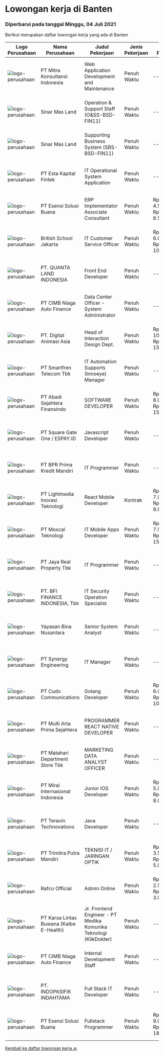 
  # Lowongan kerja di Banten

  ### Diperbarui pada tanggal Minggu, 04 Juli 2021

  Berikut merupakan daftar lowongan kerja yang ada di Banten

  |Logo Perusahaan | Nama Perusahaan | Judul Pekerjaan | Jenis Pekerjaan | Gaji Pekerjaan | Lokasi | Deskripsi | Tanggal diunggah | Pranala |
  | -------------- | --------------- | --------------- | --------- | --------- | -------------- | ------- | ----------- | ----------- |
  |![logo-perusahaan](https://image-service-cdn.seek.com.au/50f8ed1062db22fd8144f1615a73a3ae159ce4d8/ee4dce1061f3f616224767ad58cb2fc751b8d2dc)|PT Mitra Konsultansi Indonesia|Web Application Development and Maintenance|Penuh Waktu|---|Tangerang|Kualifikasi: Pengalaman 5 tahun dalam pengembangan dan pemeliharaan aplikasi Web Memiliki keahlian pemrograman dan analitikal yang kuat Mengenal alat...|Sabtu, 03 Juli 2021|https://www.jobstreet.co.id/id/job/web-application-development-and-maintenance-3565305?token=0~37805dc4-7fd2-4b64-89d1-55369b40c938&sectionRank=1&jobId=jobstreet-id-job-3565305|
|![logo-perusahaan](https://image-service-cdn.seek.com.au/6b423aea38035d4ae45b2a19376301d23a74f501/ee4dce1061f3f616224767ad58cb2fc751b8d2dc)|Sinar Mas Land|Operation & Support Staff (O&SS-BSD-FIN11)|Penuh Waktu|---|Banten|Job Description: Responsible for the smooth running of computer systems and ensuring users get maximum benefits from them. Installing and configuring...|Jumat, 02 Juli 2021|https://www.jobstreet.co.id/id/job/operation-support-staff-o-ss-bsd-fin11-3570660?token=0~37805dc4-7fd2-4b64-89d1-55369b40c938&sectionRank=2&jobId=jobstreet-id-job-3570660|
|![logo-perusahaan](https://image-service-cdn.seek.com.au/6b423aea38035d4ae45b2a19376301d23a74f501/ee4dce1061f3f616224767ad58cb2fc751b8d2dc)|Sinar Mas Land|Supporting Business System (SBS-BSD-FIN11)|Penuh Waktu|---|Banten|Job Description: Supporting Module Sales &amp; Billing (SB) / Finance &amp; Accounting (FA) Coretem with responsibility as follows: Gather business...|Jumat, 02 Juli 2021|https://www.jobstreet.co.id/id/job/supporting-business-system-sbs-bsd-fin11-3570655?token=0~37805dc4-7fd2-4b64-89d1-55369b40c938&sectionRank=3&jobId=jobstreet-id-job-3570655|
|![logo-perusahaan](https://image-service-cdn.seek.com.au/70cd8344ae8b61b3c53c291f2e14f68f2e1e4cc1/ee4dce1061f3f616224767ad58cb2fc751b8d2dc)|PT Esta Kapital Fintek|IT Operational System Application|Penuh Waktu|---|Tangerang|Job Description/Responsibilities :  Responsible on Operational system daily task Support for operational application system activity Create IT...|Jumat, 02 Juli 2021|https://www.jobstreet.co.id/id/job/it-operational-system-application-3570274?token=0~37805dc4-7fd2-4b64-89d1-55369b40c938&sectionRank=4&jobId=jobstreet-id-job-3570274|
|![logo-perusahaan](https://image-service-cdn.seek.com.au/19866fdb3ecde1a6d7b113fc0d24cc05b03f8447/ee4dce1061f3f616224767ad58cb2fc751b8d2dc)|PT Esensi Solusi Buana|ERP Implementator Associate Consultant|Penuh Waktu|Rp. 4.500.000-Rp. 6.500.000|Tangerang|Implementator Melakukan proses migrasi data POS Melakukan proses migrasi data ERP Melakukan setup dan implementasi POS dan teknologi nya di merchant...|Jumat, 02 Juli 2021|https://www.jobstreet.co.id/id/job/erp-implementator-associate-consultant-3563506?token=0~37805dc4-7fd2-4b64-89d1-55369b40c938&sectionRank=5&jobId=jobstreet-id-job-3563506|
|![logo-perusahaan](https://image-service-cdn.seek.com.au/a25714ca08f47baff9919104aa87cc0adc50ceaf/ee4dce1061f3f616224767ad58cb2fc751b8d2dc)|British School Jakarta|IT Customer Service Officer|Penuh Waktu|Rp. 6.000.000-Rp. 10.000.000|Banten|Responsibilities: Receive, assign, resolve, and close service ticket requests from end-users within Service Charter timeframe. Understand hardware,...|Rabu, 30 Juni 2021|https://www.jobstreet.co.id/id/job/it-customer-service-officer-3569213?token=0~37805dc4-7fd2-4b64-89d1-55369b40c938&sectionRank=6&jobId=jobstreet-id-job-3569213|
|![logo-perusahaan](https://image-service-cdn.seek.com.au/eb0706d9103ec88f4871fa9d75a4dfd98d7030a7/ee4dce1061f3f616224767ad58cb2fc751b8d2dc)|PT. QUANTA LAND INDONESIA|Front End Developer|Penuh Waktu|---|Tangerang|JOB DESCRIPTION : Developing new features and user interfaces from wireframe models Ensuring the best performance and user experience of the...|Sabtu, 03 Juli 2021|https://www.jobstreet.co.id/id/job/front-end-developer-3565027?token=0~37805dc4-7fd2-4b64-89d1-55369b40c938&sectionRank=7&jobId=jobstreet-id-job-3565027|
|![logo-perusahaan](https://image-service-cdn.seek.com.au/14f9f8ccc12d51121e96ea2224ff707c40d6ca88/ee4dce1061f3f616224767ad58cb2fc751b8d2dc)|PT CIMB Niaga Auto Finance|Data Center Officer - System Administrator|Penuh Waktu|---|Tangerang|JOBDESK : Menjalankan proses operasional yang terkait dengan Data Center (DC) dan Disaster Recovery Center (DRC) yang meliputi instalasi dan...|Kamis, 01 Juli 2021|https://www.jobstreet.co.id/id/job/data-center-officer-system-administrator-3570026?token=0~37805dc4-7fd2-4b64-89d1-55369b40c938&sectionRank=8&jobId=jobstreet-id-job-3570026|
|![logo-perusahaan](https://image-service-cdn.seek.com.au/f361b780bbbab0e27ba721f469fa9b8e9f343f28/ee4dce1061f3f616224767ad58cb2fc751b8d2dc)|PT. Digital Animasi Asia|Head of Interaction Design Dept.|Penuh Waktu|Rp. 10.000.000-Rp. 15.000.000|Tangerang|Peran &amp; Tanggung Jawab: Menetapkan aturan, proses, dan standar kualitas terkait interaction design di digima ASIA Membuat perencanaan content...|Jumat, 02 Juli 2021|https://www.jobstreet.co.id/id/job/head-of-interaction-design-dept-3557423?token=0~37805dc4-7fd2-4b64-89d1-55369b40c938&sectionRank=9&jobId=jobstreet-id-job-3557423|
|![logo-perusahaan](https://image-service-cdn.seek.com.au/c3269725c02398816cf1a7ef712f023c3ef90c81/ee4dce1061f3f616224767ad58cb2fc751b8d2dc)|PT Smartfren Telecom Tbk|IT Automation Supports (Innoeye) Manager|Penuh Waktu|---|Tangerang|Manage Innoeye applications (Foresight, Siteforge, Netvelocity, Tribe) Manage day to day operational, monitoring and trouble shooting Manage service...|Jumat, 02 Juli 2021|https://www.jobstreet.co.id/id/job/it-automation-supports-innoeye-manager-3570380?token=0~37805dc4-7fd2-4b64-89d1-55369b40c938&sectionRank=10&jobId=jobstreet-id-job-3570380|
|![logo-perusahaan](https://image-service-cdn.seek.com.au/7e39b8be0614d015e9f4138ea6f31b68fe5f665b/ee4dce1061f3f616224767ad58cb2fc751b8d2dc)|PT Abadi Sejahtera Finansindo|SOFTWARE DEVELOPER|Penuh Waktu|Rp. 8.000.000-Rp. 15.000.000|Tangerang|Job Requirement Candidate must possess at least Bachelor's Degree in Engineering (Computer/Telecommunication), Computer Science/Information...|Sabtu, 03 Juli 2021|https://www.jobstreet.co.id/id/job/software-developer-3564809?token=0~37805dc4-7fd2-4b64-89d1-55369b40c938&sectionRank=11&jobId=jobstreet-id-job-3564809|
|![logo-perusahaan](https://image-service-cdn.seek.com.au/823d49bee8d79aadf0dcf90efde4e928b11c6f19/ee4dce1061f3f616224767ad58cb2fc751b8d2dc)|PT Square Gate One / ESPAY.ID|Javascript Developer|Penuh Waktu|---|Jakarta Raya|Responsibilities: Develop high-quality Applications and do unit tests before delivered to the quality assurance team. Analyze Requirement and...|Sabtu, 03 Juli 2021|https://www.jobstreet.co.id/id/job/javascript-developer-3564752?token=0~37805dc4-7fd2-4b64-89d1-55369b40c938&sectionRank=12&jobId=jobstreet-id-job-3564752|
|![logo-perusahaan](https://image-service-cdn.seek.com.au/3bba34d0ccfa102879b62e9556b4a08d020f0956/ee4dce1061f3f616224767ad58cb2fc751b8d2dc)|PT BPR Prima Kredit Mandiri|IT Programmer|Penuh Waktu|---|Tangerang|Persyaratan : Usia maksimal 30 tahun Minimal D3 Ilmu Komputer (Teknik Informasi, Sistem Informasi atau bidang yang sejenis) Memiliki...|Jumat, 02 Juli 2021|https://www.jobstreet.co.id/id/job/it-programmer-3558979?token=0~37805dc4-7fd2-4b64-89d1-55369b40c938&sectionRank=13&jobId=jobstreet-id-job-3558979|
|![logo-perusahaan](https://image-service-cdn.seek.com.au/ebfe0f91667a47547f62ce1bea5320e2313e817f/ee4dce1061f3f616224767ad58cb2fc751b8d2dc)|PT Lightmedia Inovasi Teknologi|React Mobile Developer|Kontrak|Rp. 7.000.000-Rp. 9.800.000|Jawa Barat|Hallo, kami PT Lightmedia Inovasi Teknologi sedang mencari position full time React Developer.  Pekerjaan full time remote, yang artinya bisa dari...|Sabtu, 03 Juli 2021|https://www.jobstreet.co.id/id/job/react-mobile-developer-3570917?token=0~37805dc4-7fd2-4b64-89d1-55369b40c938&sectionRank=14&jobId=jobstreet-id-job-3570917|
|![logo-perusahaan](https://image-service-cdn.seek.com.au/9776705d24cc737609adf76a5ef272170da4d8c5/ee4dce1061f3f616224767ad58cb2fc751b8d2dc)|PT Moxcal Teknologi|IT Mobile Apps Developer|Penuh Waktu|Rp. 7.500.000-Rp. 15.000.000|Tangerang|Job Description We are looking for mobile app developer who welcomes both engineering and maintenance tasks The primary focus will be to implement new...|Sabtu, 03 Juli 2021|https://www.jobstreet.co.id/id/job/it-mobile-apps-developer-3560577?token=0~37805dc4-7fd2-4b64-89d1-55369b40c938&sectionRank=15&jobId=jobstreet-id-job-3560577|
|![logo-perusahaan](https://image-service-cdn.seek.com.au/9cb55c3ba0eb31b23bc8a0f054a2b2ebd7381eb1/ee4dce1061f3f616224767ad58cb2fc751b8d2dc)|PT Jaya Real Property Tbk|IT Programmer|Penuh Waktu|---|Banten|Responsibilities : Conduct analysis, design, planning, manufacture, and testing of application programs Perform maintenance of application programs...|Jumat, 02 Juli 2021|https://www.jobstreet.co.id/id/job/it-programmer-3570405?token=0~37805dc4-7fd2-4b64-89d1-55369b40c938&sectionRank=16&jobId=jobstreet-id-job-3570405|
|![logo-perusahaan](https://image-service-cdn.seek.com.au/a6cf0c9900691813db703a94c273f5c310cd3774/ee4dce1061f3f616224767ad58cb2fc751b8d2dc)|PT. BFI FINANCE INDONESIA, Tbk|IT Security Operation Specialist|Penuh Waktu|---|Tangerang|Tugas dan Tanggung Jawab : Monitoring network security &amp; server, Melakukan penetration test &amp; system hardening, Design secure network...|Jumat, 02 Juli 2021|https://www.jobstreet.co.id/id/job/it-security-operation-specialist-3570498?token=0~37805dc4-7fd2-4b64-89d1-55369b40c938&sectionRank=17&jobId=jobstreet-id-job-3570498|
|![logo-perusahaan](https://image-service-cdn.seek.com.au/bd71e93e77679001303afc8437c50f965ab9dc6a/ee4dce1061f3f616224767ad58cb2fc751b8d2dc)|Yayasan Bina Nusantara|Senior System Analyst|Penuh Waktu|---|Jakarta Barat|Job Description Ensure the effectiveness of the system development process Identify the user’s need and available business process Ensure the...|Jumat, 02 Juli 2021|https://www.jobstreet.co.id/id/job/senior-system-analyst-3564123?token=0~37805dc4-7fd2-4b64-89d1-55369b40c938&sectionRank=18&jobId=jobstreet-id-job-3564123|
|![logo-perusahaan](https://image-service-cdn.seek.com.au/4b7d72b5a886227b06ccc748060904ce71bc4cb8/ee4dce1061f3f616224767ad58cb2fc751b8d2dc)|PT Synergy Engineering|IT Manager|Penuh Waktu|---|Tangerang|Responsibilities: Lead internal application development using Modern framework Language &amp; Database (Ruby on Rails, PHP, API concept, Structured...|Kamis, 01 Juli 2021|https://www.jobstreet.co.id/id/job/it-manager-3569485?token=0~37805dc4-7fd2-4b64-89d1-55369b40c938&sectionRank=19&jobId=jobstreet-id-job-3569485|
|![logo-perusahaan](https://image-service-cdn.seek.com.au/c59539a986780080b9b185acaa9119150e9c8af1/ee4dce1061f3f616224767ad58cb2fc751b8d2dc)|PT Cudo Communications|Golang Developer|Penuh Waktu|Rp. 6.000.000-Rp. 10.000.000|Tangerang|Perusahaan IT Software Solution, mengajak anda untuk bergabung.REQUIREMENTS:1 Senior BackEnd Golang:Rp 8,000,000 – 10,000,000 Min 1 tahun Go-Lang Min...|Sabtu, 03 Juli 2021|https://www.jobstreet.co.id/id/job/golang-developer-3564903?token=0~37805dc4-7fd2-4b64-89d1-55369b40c938&sectionRank=20&jobId=jobstreet-id-job-3564903|
|![logo-perusahaan](https://image-service-cdn.seek.com.au/b44c3829bae9a530d5067d865bd6abd746c44067/ee4dce1061f3f616224767ad58cb2fc751b8d2dc)|PT Multi Arta Prima Sejahtera|PROGRAMMER REACT NATIVE DEVELOPER|Penuh Waktu|---|Tangerang|Qualifications : Graduated from Informatics Technology or computer science Minimum 3 year-experiences Fast response and target oriented Available Work...|Sabtu, 03 Juli 2021|https://www.jobstreet.co.id/id/job/programmer-react-native-developer-3559743?token=0~37805dc4-7fd2-4b64-89d1-55369b40c938&sectionRank=21&jobId=jobstreet-id-job-3559743|
|![logo-perusahaan](https://image-service-cdn.seek.com.au/62966460fa0b64bdd86b12be44ac76eff6d5c882/ee4dce1061f3f616224767ad58cb2fc751b8d2dc)|PT Matahari Department Store Tbk|MARKETING DATA ANALYST OFFICER|Penuh Waktu|---|Tangerang|Responsibilities: Providing Comprehensive Business Analysis about Marketing &amp; Loyalty divisions  Managing loyalty information and database for the...|Rabu, 30 Juni 2021|https://www.jobstreet.co.id/id/job/marketing-data-analyst-officer-3569210?token=0~37805dc4-7fd2-4b64-89d1-55369b40c938&sectionRank=22&jobId=jobstreet-id-job-3569210|
|![logo-perusahaan](https://image-service-cdn.seek.com.au/b7ed688fd97ad4529708896014ad34fbe8ce515e/ee4dce1061f3f616224767ad58cb2fc751b8d2dc)|PT Mirai Internasional Indonesia|Junior IOS Developer|Penuh Waktu|Rp. 5.000.000-Rp. 8.000.000|Tangerang|Job Description: Develop IOS application Using IOS Programming language Implement functionalities According to functional specifications Implement...|Kamis, 01 Juli 2021|https://www.jobstreet.co.id/id/job/junior-ios-developer-3562424?token=0~37805dc4-7fd2-4b64-89d1-55369b40c938&sectionRank=23&jobId=jobstreet-id-job-3562424|
|![logo-perusahaan](https://image-service-cdn.seek.com.au/00c5fccd7e7da99c6c551506f244b709f37b24cb/ee4dce1061f3f616224767ad58cb2fc751b8d2dc)|PT Teravin Technovations|Java Developer|Penuh Waktu|---|Jakarta Raya|We are looking for a Java Developer with experience in building high-performing, scalable, enterprise-grade applications. You will be part of a...|Sabtu, 03 Juli 2021|https://www.jobstreet.co.id/id/job/java-developer-3560224?token=0~37805dc4-7fd2-4b64-89d1-55369b40c938&sectionRank=24&jobId=jobstreet-id-job-3560224|
|![logo-perusahaan](https://image-service-cdn.seek.com.au/30956fe519770cbef62174b30b9e6ebb5a407689/ee4dce1061f3f616224767ad58cb2fc751b8d2dc)|PT Trimitra Putra Mandiri|TEKNISI IT / JARINGAN OPTIK|Penuh Waktu|Rp. 3.500.000-Rp. 5.000.000|Tangerang|PT. Trimitra Putra Mandiri Sedang membuka lowongan kerja sebagai Teknisi IT / Jaringan OpticTugas &amp; Tanggung Jawab:- Pemasangan dan mentenance...|Rabu, 30 Juni 2021|https://www.jobstreet.co.id/id/job/teknisi-it-jaringan-optik-3568883?token=0~37805dc4-7fd2-4b64-89d1-55369b40c938&sectionRank=25&jobId=jobstreet-id-job-3568883|
|![logo-perusahaan](https://us.123rf.com/450wm/pavelstasevich/pavelstasevich1811/pavelstasevich181101027/112815900-stock-vector-no-image-available-icon-flat-vector.jpg?ver=6)|Rafco Official|Admin Online|Penuh Waktu|Rp. 2.500.000-Rp. 3.000.000|Tangerang|ADMIN ONLINE SHOP MARKETPLACETugas dan Tanggung Jawab :•	Melayani dengan baik pertanyaan Customer melalui Marketplace•	Mengelola penjualan online...|Sabtu, 03 Juli 2021|https://www.jobstreet.co.id/id/job/admin-online-3570903?token=0~37805dc4-7fd2-4b64-89d1-55369b40c938&sectionRank=26&jobId=jobstreet-id-job-3570903|
|![logo-perusahaan](https://image-service-cdn.seek.com.au/6daff1c2aaad99190b08764b6537db14cbd8ac0b/ee4dce1061f3f616224767ad58cb2fc751b8d2dc)|PT Karsa Lintas Buwana (Kalbe E-Health)|Jr. Frontend Engineer - PT Medika Komunika Teknologi (KlikDokter)|Penuh Waktu|---|Tangerang|Job Description : Do programming on front-end (Javascript: Reactjs/Vuejs) Writing tests for CSS visuals and JavaScripts functionality Build and...|Jumat, 02 Juli 2021|https://www.jobstreet.co.id/id/job/jr-frontend-engineer-pt-medika-komunika-teknologi-klikdokter-3559249?token=0~37805dc4-7fd2-4b64-89d1-55369b40c938&sectionRank=27&jobId=jobstreet-id-job-3559249|
|![logo-perusahaan](https://image-service-cdn.seek.com.au/14f9f8ccc12d51121e96ea2224ff707c40d6ca88/ee4dce1061f3f616224767ad58cb2fc751b8d2dc)|PT CIMB Niaga Auto Finance|Internal Development Staff|Penuh Waktu|---|Tangerang|JOBDESK : Menjalankan development aplikasi satelite yang menjadi tanggungjawabnya.  Melakukan proses pemeliharaan aplikasi satelite yang menjadi...|Selasa, 29 Juni 2021|https://www.jobstreet.co.id/id/job/internal-development-staff-3568165?token=0~37805dc4-7fd2-4b64-89d1-55369b40c938&sectionRank=28&jobId=jobstreet-id-job-3568165|
|![logo-perusahaan](https://image-service-cdn.seek.com.au/a12533414cbb417ee2a5e8347d7bf25714b11153/ee4dce1061f3f616224767ad58cb2fc751b8d2dc)|PT. INDOPASIFIK INDAHTAMA|Full Stack IT Developer|Penuh Waktu|---|Tangerang|Responsibilities: Developing API, Web and Mobile Applications for both internal and client needs Working closely with non Technical Team to produce...|Jumat, 02 Juli 2021|https://www.jobstreet.co.id/id/job/full-stack-it-developer-3564194?token=0~37805dc4-7fd2-4b64-89d1-55369b40c938&sectionRank=29&jobId=jobstreet-id-job-3564194|
|![logo-perusahaan](https://image-service-cdn.seek.com.au/19866fdb3ecde1a6d7b113fc0d24cc05b03f8447/ee4dce1061f3f616224767ad58cb2fc751b8d2dc)|PT Esensi Solusi Buana|Fullstack Programmer|Penuh Waktu|Rp. 9.000.000-Rp. 18.000.000|Tangerang|Job Requirements: We prefer passion instead of educational background, so feel free if you are passionate on programming world A hard worker with...|Jumat, 02 Juli 2021|https://www.jobstreet.co.id/id/job/fullstack-programmer-3563508?token=0~37805dc4-7fd2-4b64-89d1-55369b40c938&sectionRank=30&jobId=jobstreet-id-job-3563508|


  [Kembali ke daftar lowongan kerja 🔙](../README.md#daftar-lowongan-kerja)
  